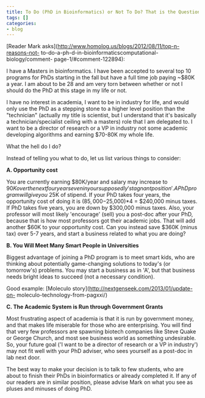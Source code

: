 ```yaml
---
title: To Do (PhD in Bioinformatics) or Not To Do? That is the Question
tags: []
categories:
- blog
---
```

[Reader Mark asks](http://www.homolog.us/blogs/2012/08/11/top-n-reasons-not-
to-do-a-ph-d-in-bioinformaticscomputational-biology/comment-
page-1/#comment-122894):
<!--more-->

>

I have a Masters in bioinformatics. I have been accepted to several top 10
programs for PhDs starting in the fall but have a full time job paying ~$80K a
year. I am about to be 28 and am very torn between whether or not I should do
the PhD at this stage in my life or not.

I have no interest in academia, I want to be in industry for life, and would
only use the PhD as a stepping stone to a higher level position than the
"technician" (actually my title is scientist, but I understand that it's
basically a technician/specialist ceiling with a masters) role that I am
delegated to. I want to be a director of research or a VP in industry not some
academic developing algorithms and earning $70-80K my whole life.

What the hell do I do?

Instead of telling you what to do, let us list various things to consider:

**A. Opportunity cost**

You are currently earning $80K/year and salary may increase to $90K over the
next four years even in your supposedly 'stagnant position'. A PhD program
will give you ~$25K of stipend. If your PhD takes four years, the opportunity
cost of doing it is ($85,000-$25,000)*4 = $240,000 minus taxes. If PhD takes
five years, you are down by $300,000 minus taxes. Also, your professor will
most likely 'encourage' (sell) you a post-doc after your PhD, because that is
how most professors got their academic jobs. That will add another $60K to
your opportunity cost. Can you instead save $360K (minus tax) over 5-7 years,
and start a business related to what you are doing?

**B. You Will Meet Many Smart People in Universities**

Biggest advantage of joining a PhD program is to meet smart kids, who are
thinking about potentially game-changing solutions to today's (or tomorrow's)
problems. You may start a business as in 'A', but that business needs bright
ideas to succeed (not a necessary condition).

Good example: [Moleculo story](http://nextgenseek.com/2013/01/update-on-
moleculo-technology-from-pagxxi/)

**C. The Academic System is Run through Government Grants**

Most frustrating aspect of academia is that it is run by government money, and
that makes life miserable for those who are enterprising. You will find that
very few professors are spawning biotech companies like Steve Quake or George
Church, and most see business world as something undesirable. So, your future
goal ('I want to be a director of research or a VP in industry') may not fit
well with your PhD adviser, who sees yourself as a post-doc in lab next door.

The best way to make your decision is to talk to few students, who are about
to finish their PhDs in bioinformatics or already completed it. If any of our
readers are in similar position, please advise Mark on what you see as pluses
and minuses of doing PhD.

